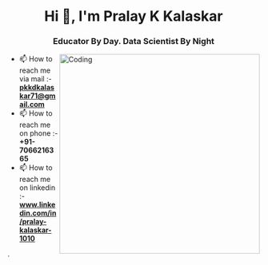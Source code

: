 <h1 align="center">Hi 👋, I'm Pralay K Kalaskar</h1>
<h3 align="center">Educator By Day. Data Scientist By Night</h3>

<img align="right" alt="Coding" width="400" src="https://cdn.dribbble.com/users/1162077/screenshots/3848914/programmer.gif">



- 📫 How to reach me via mail :- **pkkdkalaskar71@gmail.com**
- 📫 How to reach me on phone :- **+91-7066216365**
- 📫 How to reach me on linkedin :- **www.linkedin.com/in/pralay-kalaskar-1010**

.
